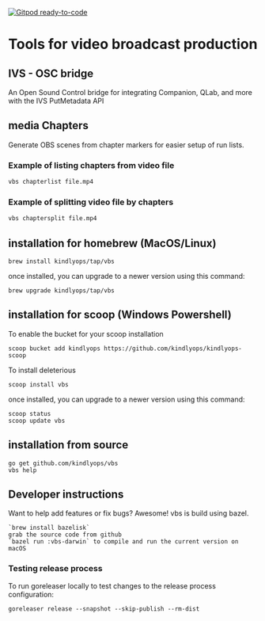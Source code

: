 [![Gitpod ready-to-code](https://img.shields.io/badge/Gitpod-ready--to--code-blue?logo=gitpod)](https://gitpod.io/#https://github.com/kindlyops/vbs)

# Tools for video broadcast production

## IVS - OSC bridge

An Open Sound Control bridge for integrating Companion, QLab, and more with
the IVS PutMetadata API

## media Chapters

Generate OBS scenes from chapter markers for easier setup of run lists.

### Example of listing chapters from video file

```bash
vbs chapterlist file.mp4
```

### Example of splitting video file by chapters

```bash
vbs chaptersplit file.mp4
```

## installation for homebrew (MacOS/Linux)

    brew install kindlyops/tap/vbs

once installed, you can upgrade to a newer version using this command:

    brew upgrade kindlyops/tap/vbs

## installation for scoop (Windows Powershell)

To enable the bucket for your scoop installation

    scoop bucket add kindlyops https://github.com/kindlyops/kindlyops-scoop
    
To install deleterious

    scoop install vbs

once installed, you can upgrade to a newer version using this command:

    scoop status
    scoop update vbs

## installation from source

    go get github.com/kindlyops/vbs
    vbs help

## Developer instructions

Want to help add features or fix bugs? Awesome! vbs is build using bazel.

    `brew install bazelisk`
    grab the source code from github
    `bazel run :vbs-darwin` to compile and run the current version on macOS

### Testing release process

To run goreleaser locally to test changes to the release process configuration:

    goreleaser release --snapshot --skip-publish --rm-dist
